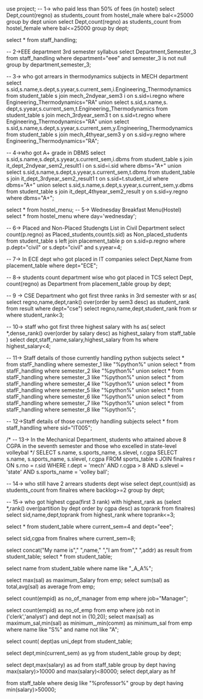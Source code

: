 use project;
-- 1-> who paid less than 50% of fees (in hostel)
select Dept,count(regno) as students_count
from hostel_male
where bal<=25000
group by dept
union 
select Dept,count(regno) as students_count
from hostel_female
where bal<=25000
group by dept;

select * from staff_handling;

-- 2->EEE department 3rd semester syllabus 
select Department,Semester_3
from staff_handling
where department="eee" and semester_3 is not null
group by department,semester_3;

-- 3-> who got arrears in thermodynamics subjects in MECH department
select s.sid,s.name,s.dept,s.yyear,s.current_sem,i.Engineering_Thermodynamics from student_table s join mech_2ndyear_sem3 i on s.sid=i.regno
where Engineering_Thermodynamics="RA"
union
select s.sid,s.name,s.
dept,s.yyear,s.current_sem,t.Engineering_Thermodynamics from student_table s join mech_3rdyear_sem3 t on s.sid=t.regno
where Engineering_Thermodynamics="RA"
union
select s.sid,s.name,s.dept,s.yyear,s.current_sem,y.Engineering_Thermodynamics from student_table s join mech_4thyear_sem3 y on s.sid=y.regno
where Engineering_Thermodynamics="RA";

-- 4->who got A+ grade in DBMS
select s.sid,s.name,s.dept,s.yyear,s.current_sem,i.dbms from student_table s join it_dept_2ndyear_sem2_result1 i on s.sid=i.sid
where dbms="A+"
union
select s.sid,s.name,s.dept,s.yyear,s.current_sem,t.dbms from student_table s join it_dept_3rdyear_sem2_result1 t on s.sid=t.student_id
where dbms="A+"
union
select s.sid,s.name,s.dept,s.yyear,s.current_sem,y.dbms from student_table s join it_dept_4thyear_sem2_result y on s.sid=y.regno
where dbms="A+";

select * from hostel_menu;
-- 5-> Wednesday Breakfast Menu(Hostel)
select *
from hostel_menu
where day='wednesday';

-- 6-> Placed and Non-Placed Studengts List in Civil Department
select count(p.regno) as Placed_students,count(s.sid) as Non_placed_students
from student_table s left join placement_table p
on s.sid=p.regno
where p.dept="civil" or s.dept="civil" and s.yyear=4;

-- 7-> In ECE dept who got placed in IT companies
select Dept,Name from placement_table 
where dept="ECE";

-- 8-> students count department wise who got placed in TCS
select Dept, count(regno) as Department
from placement_table
group by dept;

-- 9 -> CSE Department who got first three ranks in 3rd semester 
with sr as(
select regno,name,dept,rank() over(order by sem3 desc) as student_rank
from result
where dept="cse")
select regno,name,dept,student_rank
from sr
where student_rank<3;

-- 10-> staff who got first three highest salary
with hs as(
select *,dense_rank() over(order by salary desc) as highest_salary
from staff_table
)
select dept,staff_name,salary,highest_salary
from hs
where highest_salary<4;

-- 11-> Staff details of those currently handling python subjects
select * from stafF_handling where semester_1 like "%python%"
union
select * from stafF_handling where semester_2 like "%python%"
union
select * from stafF_handling where semester_3 like "%python%"
union
select * from stafF_handling where semester_4 like "%python%"
union
select * from stafF_handling where semester_5 like "%python%"
union
select * from stafF_handling where semester_6 like "%python%"
union
select * from stafF_handling where semester_7 like "%python%"
union
select * from stafF_handling where semester_8 like "%python%";

-- 12->Staff details of those currently handling subjects
select * from staff_handling where sid="IT005";

/* -- 13-> In the Mechanical Department, 
students who attained above 8 CGPA in the seventh semester 
and those who excelled in state-level volleybal */
SELECT s.name, s.sports_name, s.slevel, r.cgpa
SELECT s.name, s.sports_name, s.slevel, r.cgpa
FROM sports_table s
JOIN finalres r ON s.rno = r.sid
WHERE r.dept = 'mech' 
AND r.cgpa > 8 
AND s.slevel = 'state' 
AND s.sports_name = 'volley ball';

-- 14-> who still have 2 arrears  students dept wise
select dept,count(sid) as students_count
from finalres
where backlog>=2
group by dept;

-- 15-> who got highest cgpa(first 3 rank)
with highest_rank as (select *,rank() over(partition by dept order by cgpa desc) as toprank
from finalres)
select sid,name,dept,toprank
from highest_rank
where toprank<=3;

select * from student_table
where current_sem=4 and dept="eee";

select sid,cgpa from finalres
where current_sem=8;

select concat("My name is"," ",name," ","I am from"," ",addr) as result
from student_table;
select * from student_table;

select name
from student_table
where name like "_A_A%";

select max(sal) as maximum_Salary
from emp;
select sum(sal) as total,avg(sal) as average 
from emp;

select count(empid) as no_of_manager
from emp
where job="Manager";

select count(empid) as no_of_emp
from emp
where job not in ('clerk','analyst') and dept not in (10,20);
select max(sal) as maximum_sal,min(sal) as minimum_,min(comm) as minimum_sal
from emp
where name like "S%" and name not like "A";

select count( dept)as uni_dept
from student_table; 

select dept,min(current_sem) as yg
from student_table
group by dept;

select dept,max(salary) as ad
from staff_table
group by dept
having  max(salary)>10000 and max(salary)<80000;
select dept,alary as hf

from staff_table
where desig like "%professor%"
group by dept
having min(salary)>50000;
